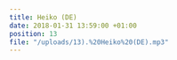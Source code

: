 ```yaml
---
title: Heiko (DE)
date: 2018-01-31 13:59:00 +01:00
position: 13
file: "/uploads/13).%20Heiko%20(DE).mp3"
---
```


